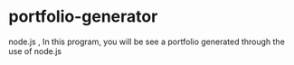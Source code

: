 # portfolio-generator
node.js , In this program, you will be see a portfolio generated through the use of node.js
